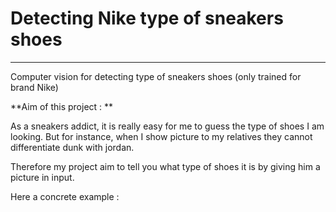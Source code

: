 # Detecting Nike type of sneakers shoes
---
Computer vision for detecting type of sneakers shoes (only trained for brand Nike)




**Aim of this project : **

As a sneakers addict, it is really easy for me to guess the type of shoes I am looking.
But for instance, when I show picture to my relatives they cannot differentiate dunk with jordan.
  
Therefore my project aim to tell you what type of shoes it is by giving him  a picture in input.

Here a concrete example :  




